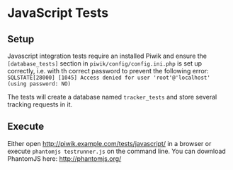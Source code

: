 # JavaScript Tests

## Setup
Javascript integration tests require an installed Piwik and ensure the `[database_tests]` section in `piwik/config/config.ini.php` is set up correctly, i.e. with th correct password to prevent the following error: `SQLSTATE[28000] [1045] Access denied for user 'root'@'localhost' (using password: NO)`

The tests will create a database named `tracker_tests` and store several tracking requests in it.

## Execute

Either open http://piwik.example.com/tests/javascript/ in a browser or execute `phantomjs testrunner.js` on the command line. You can download PhantomJS here: http://phantomjs.org/
